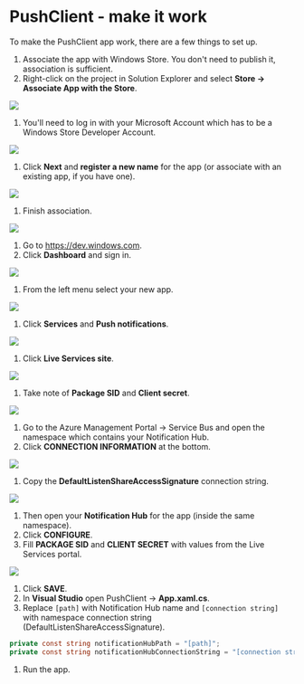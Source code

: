 # PushClient - make it work
To make the PushClient app work, there are a few things to set up.

1. Associate the app with Windows Store. You don't need to publish it, association is sufficient.
1. Right-click on the project in Solution Explorer and select **Store -> Associate App with the Store**.

  ![](associate-store.png)

1. You'll need to log in with your Microsoft Account which has to be a Windows Store Developer Account.

  ![](sign-in-store.png)

1. Click **Next** and **register a new name** for the app (or associate with an existing app, if you have one).

  ![](select-app-name.png)

1. Finish association.

  ![](associate-finish.png)

1. Go to https://dev.windows.com.
1. Click **Dashboard** and sign in.

  ![](store-dashboard.png)

1. From the left menu select your new app.

  ![](my-apps.png)

1. Click **Services** and **Push notifications**.

  ![](push-notifications.png)

1. Click **Live Services site**.

  ![](live-services-site.png)

1. Take note of **Package SID** and **Client secret**.

  ![](sid-secret.png)

1. Go to the Azure Management Portal -> Service Bus and open the namespace which contains your Notification Hub.
1. Click **CONNECTION INFORMATION** at the bottom.

  ![](connection-info.png)

1. Copy the **DefaultListenShareAccessSignature** connection string.

  ![](connection-strings.png)

1. Then open your **Notification Hub** for the app (inside the same namespace).
1. Click **CONFIGURE**.
1. Fill **PACKAGE SID** and **CLIENT SECRET** with values from the Live Services portal.

  ![](wns-azure.png)

1. Click **SAVE**.
1. In **Visual Studio** open PushClient -> **App.xaml.cs**.
1. Replace `[path]` with Notification Hub name and `[connection string]` with namespace connection string (DefaultListenShareAccessSignature).

  ```csharp
  private const string notificationHubPath = "[path]";
  private const string notificationHubConnectionString = "[connection string]";
  ```

1. Run the app.
